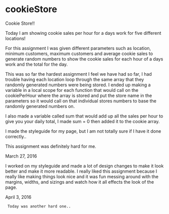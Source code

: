 # cookieStore
Cookie Store!!

  Today I am showing cookie sales per hour for a days work for five different locations!

  For this assignment I was given different parameters such as location, minimum customers,
  maximum customers and average cookie sales to generate random numbers to show the cookie sales
  for each hour of a days work and the total for the day.

 This was so far the hardest assignment I feel we have had so far, I had trouble having each location
 loop through the same array that they randomly generated numbers were being stored. I ended up making
 a variable in a local scope for each function that would call on the cookiePerHour where the array is stored
 and put the store name in the parameters so it would call on that individual stores numbers to base the randomly generated
 numbers on.

 I also made a variable called sum that would add up all the sales per hour to give you your daily total,
 I made sum = 0 then added it to the cookie array.

 I made the styleguide for my page, but I am not totally sure if I have it done correctly..

 This assignment was definitely hard for me.

 March 27, 2016

  I worked on my styleguide and made a lot of design changes to make it look better and make it more readable.
  I really liked this assignment because I really like making things look nice and it was fun messing around with
  the margins, widths, and sizings and watch how it all effects the look of the page.


April 3, 2016

     Today was another hard one.. 
